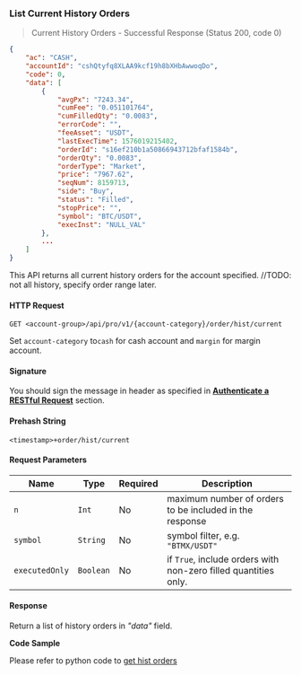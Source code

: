 ### List Current History Orders

> Current History Orders - Successful Response (Status 200, code 0)

```json
{
    "ac": "CASH",
    "accountId": "cshQtyfq8XLAA9kcf19h8bXHbAwwoqDo",
    "code": 0,
    "data": [
        {
            "avgPx": "7243.34",
            "cumFee": "0.051101764",
            "cumFilledQty": "0.0083",
            "errorCode": "",
            "feeAsset": "USDT",
            "lastExecTime": 1576019215402,
            "orderId": "s16ef210b1a50866943712bfaf1584b",
            "orderQty": "0.0083",
            "orderType": "Market",
            "price": "7967.62",
            "seqNum": 8159713,
            "side": "Buy",
            "status": "Filled",
            "stopPrice": "",
            "symbol": "BTC/USDT",
            "execInst": "NULL_VAL"
        },
        ...
    ]
}
```

This API returns all current history orders for the account specified. //TODO: not all history, specify order range later.

#### HTTP Request

`GET <account-group>/api/pro/v1/{account-category}/order/hist/current`

Set `account-category` to`cash` for cash account and `margin` for margin account. 

#### Signature

You should sign the message in header as specified in [**Authenticate a RESTful Request**](#sign-request) section.

#### Prehash String

`<timestamp>+order/hist/current`


#### Request Parameters

 Name            | Type      | Required | Description                                                                                 
---------------- | --------- | -------- | ------------------------------------------------------------------------------------------- 
 `n`             | `Int`     | No       | maximum number of orders to be included in the response
 `symbol`        | `String`  | No       | symbol filter, e.g. `"BTMX/USDT"`
 `executedOnly`  | `Boolean` | No       | if `True`, include orders with non-zero filled quantities only.


#### Response

Return a list of history orders in *"data"* field.

**Code Sample**

Please refer to python code to [get hist orders](https://github.com/bitmax-exchange/bitmax-pro-api-demo/blob/master/python/query_prv_order_hist_curr.py)
